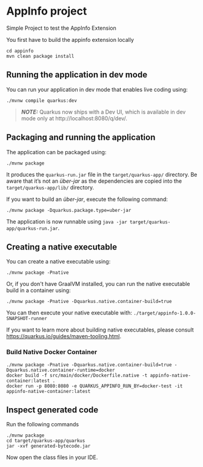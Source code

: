 # AppInfo project

Simple Project to test the AppInfo Extension

You first have to build the appinfo extension locally

```
cd appinfo
mvn clean package install
```

## Running the application in dev mode

You can run your application in dev mode that enables live coding using:
```shell script
./mvnw compile quarkus:dev
```

> **_NOTE:_**  Quarkus now ships with a Dev UI, which is available in dev mode only at http://localhost:8080/q/dev/.

## Packaging and running the application

The application can be packaged using:
```shell script
./mvnw package
```
It produces the `quarkus-run.jar` file in the `target/quarkus-app/` directory.
Be aware that it’s not an _über-jar_ as the dependencies are copied into the `target/quarkus-app/lib/` directory.

If you want to build an _über-jar_, execute the following command:
```shell script
./mvnw package -Dquarkus.package.type=uber-jar
```

The application is now runnable using `java -jar target/quarkus-app/quarkus-run.jar`.

## Creating a native executable

You can create a native executable using: 
```shell script
./mvnw package -Pnative
```

Or, if you don't have GraalVM installed, you can run the native executable build in a container using: 
```shell script
./mvnw package -Pnative -Dquarkus.native.container-build=true
```

You can then execute your native executable with: `./target/appinfo-1.0.0-SNAPSHOT-runner`

If you want to learn more about building native executables, please consult https://quarkus.io/guides/maven-tooling.html.

### Build Native Docker Container
```shell script
./mvnw package -Pnative -Dquarkus.native.container-build=true -Dquarkus.native.container-runtime=docker
docker build -f src/main/docker/Dockerfile.native -t appinfo-native-container:latest .
docker run -p 8080:8080 -e QUARKUS_APPINFO_RUN_BY=docker-test -it appinfo-native-container:latest
```

## Inspect generated code
Run the following commands
```shell script
./mvnw package
cd target/quarkus-app/quarkus
jar -xvf generated-bytecode.jar
```

Now open the class files in your IDE.
